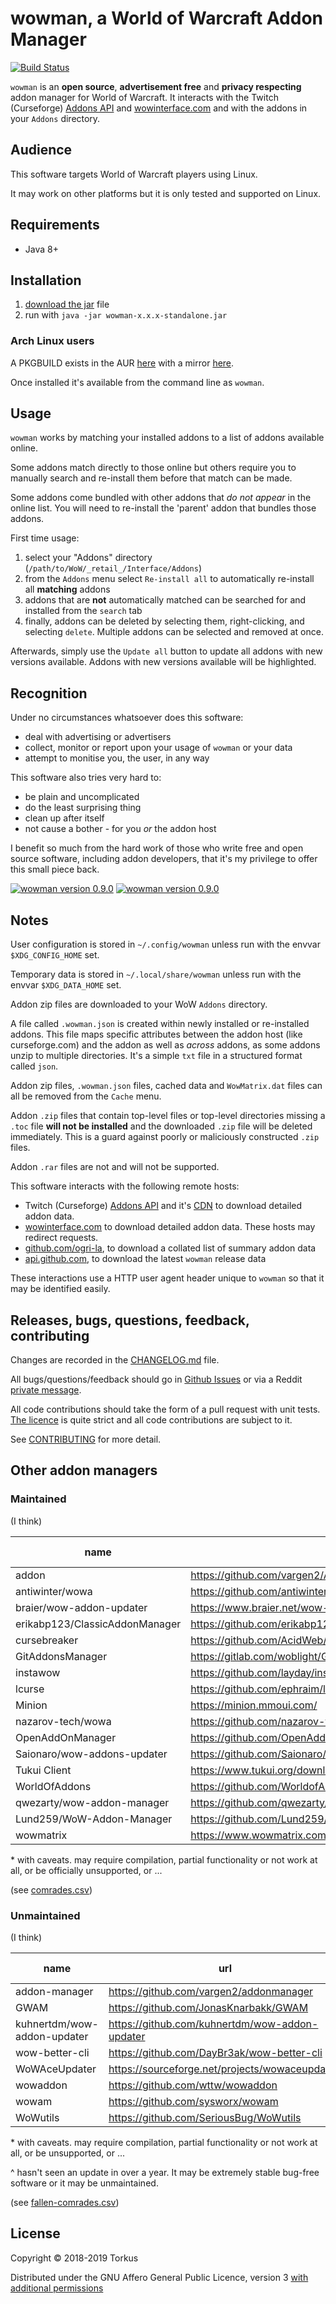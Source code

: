 # wowman, a World of Warcraft Addon Manager

[![Build Status](https://travis-ci.org/ogri-la/wowman.svg?branch=master)](https://travis-ci.org/ogri-la/wowman)

`wowman` is an **open source**, **advertisement free** and **privacy respecting** addon manager for World of Warcraft. 
It interacts with the Twitch (Curseforge) [Addons API](https://addons-ecs.forgesvc.net) and 
[wowinterface.com](https://wowinterface.com/addons.php) and with the addons in your `Addons` directory.

## Audience

This software targets World of Warcraft players using Linux.

It may work on other platforms but it is only tested and supported on Linux.

## Requirements

* Java 8+

## Installation

1. [download the jar](https://github.com/ogri-la/wowman/releases/download/0.9.1/wowman-0.9.1-standalone.jar) file
2. run with `java -jar wowman-x.x.x-standalone.jar`

### Arch Linux users

A PKGBUILD exists in the AUR [here](https://aur.archlinux.org/packages/wowman/) 
with a mirror [here](https://github.com/ogri-la/wowman-pkgbuild/). 

Once installed it's available from the command line as `wowman`.

## Usage

`wowman` works by matching your installed addons to a list of addons available online.

Some addons match directly to those online but others require you to manually search and re-install them before that 
match can be made.

Some addons come bundled with other addons that *do not appear* in the online list. You will need to re-install the 
'parent' addon that bundles those addons.

First time usage:

1. select your "Addons" directory (`/path/to/WoW/_retail_/Interface/Addons`)
2. from the `Addons` menu select `Re-install all` to automatically re-install all **matching** addons
3. addons that are **not** automatically matched can be searched for and installed from the `search` tab
4. finally, addons can be deleted by selecting them, right-clicking, and selecting `delete`. Multiple addons can be 
selected and removed at once.

Afterwards, simply use the `Update all` button to update all addons with new versions available. 
Addons with new versions available will be highlighted.

## Recognition

Under no circumstances whatsoever does this software:

* deal with advertising or advertisers
* collect, monitor or report upon your usage of `wowman` or your data
* attempt to monitise you, the user, in any way

This software also tries very hard to:

* be plain and uncomplicated
* do the least surprising thing
* clean up after itself
* not cause a bother - for you *or* the addon host

I benefit so much from the hard work of those who write free and open source software, including addon developers, 
that it's my privilege to offer this small piece back.

[![wowman version 0.9.0](./screenshots/screenshot-0.9.0-installed-thumbnail.jpg)](./screenshots/screenshot-0.9.0-installed.png?raw=true) [![wowman version 0.9.0](./screenshots/screenshot-0.9.0-search-thumbnail.jpg)](./screenshots/screenshot-0.9.0-search.png?raw=true)

## Notes

User configuration is stored in `~/.config/wowman` unless run with the envvar `$XDG_CONFIG_HOME` set.

Temporary data is stored in `~/.local/share/wowman` unless run with the envvar `$XDG_DATA_HOME` set.

Addon zip files are downloaded to your WoW `Addons` directory.

A file called `.wowman.json` is created within newly installed or re-installed addons. This file maps specific 
attributes between the addon host (like curseforge.com) and the addon as well as *across* addons, as some addons unzip 
to multiple directories. It's a simple `txt` file in a structured format called `json`.

Addon zip files, `.wowman.json` files, cached data and `WowMatrix.dat` files can all be removed from the `Cache` menu.

Addon `.zip` files that contain top-level files or top-level directories missing a `.toc` file **will not be installed**
and the downloaded `.zip` file will be deleted immediately. This is a guard against poorly or maliciously constructed
`.zip` files.

Addon `.rar` files are not and will not be supported.

This software interacts with the following remote hosts:

* Twitch (Curseforge) [Addons API](https://addons-ecs.forgesvc.net/) and it's [CDN](https://edge.forgecdn.net/) to 
download detailed addon data.
* [wowinterface.com](https://wowinterface.com) to download detailed addon data. These hosts may redirect requests.
* [github.com/ogri-la](https://github.com/ogri-la), to download a collated list of summary addon data
* [api.github.com](https://developer.github.com/v3/repos/releases), to download the latest `wowman` release data

These interactions use a HTTP user agent header unique to `wowman` so that it may be identified easily.

## Releases, bugs, questions, feedback, contributing

Changes are recorded in the [CHANGELOG.md](CHANGELOG.md) file.

All bugs/questions/feedback should go in [Github Issues](https://github.com/ogri-la/wowman/issues) or 
via a Reddit [private message](https://www.reddit.com/message/compose/?to=torkus-jr&subject=wowman).

All code contributions should take the form of a pull request with unit tests.  
[The licence](LICENCE.txt) is quite strict and all code contributions are subject to it.

See [CONTRIBUTING](CONTRIBUTING.md) for more detail.

## Other addon managers

### Maintained 

(I think)

| name                           | url                                                  | Linux | Mac  | Windows | maintained? | f/oss? | source available? | ads? | EULA? | language   | 
|--------------------------------|------------------------------------------------------|-------|------|---------|-------------|--------|-------------------|------|-------|------------| 
| addon                          | https://github.com/vargen2/Addon                     | no    | no   | yes     | yes         | yes    | yes               | no   | no    | C#         | 
| antiwinter/wowa                | https://github.com/antiwinter/wowa                   | yes*  | yes* | yes*    | yes         | yes    | no                | no   | no    | Javascript | 
| braier/wow-addon-updater       | https://www.braier.net/wow-addon-updater/index.html  | yes   | yes  | yes     | yes         | yes    | yes               | no   | no    | Pascal     | 
| erikabp123/ClassicAddonManager | https://github.com/erikabp123/ClassicAddonManager    | no    | no   | yes     | yes         | yes    | yes               | no   | no    | Java       | 
| cursebreaker                   | https://github.com/AcidWeb/CurseBreaker              | no    | no   | yes     | yes         | yes    | yes               | no   | no    | Python     | 
| GitAddonsManager               | https://gitlab.com/woblight/GitAddonsManager         | yes   | ?    | ?       | yes         | yes    | yes               | no   | no    | C++        | 
| instawow                       | https://github.com/layday/instawow                   | yes*  | yes* | yes*    | yes         | yes    | yes               | no   | no    | Python     | 
| lcurse                         | https://github.com/ephraim/lcurse                    | yes   | no   | no      | yes         | no     | yes               | no   | no    | Python     | 
| Minion                         | https://minion.mmoui.com/                            | yes*  | yes  | yes     | yes         | no     | no                | yes  | yes   | Java       | 
| nazarov-tech/wowa              | https://github.com/nazarov-tech/wowa                 | yes*  | yes* | yes     | yes         | yes    | yes               | no   | no    | Python     | 
| OpenAddOnManager               | https://github.com/OpenAddOnManager/OpenAddOnManager | no    | no   | yes     | yes         | yes    | yes               | no   | no    | C#         | 
| Saionaro/wow-addons-updater    | https://github.com/Saionaro/wow-addons-updater       | yes   | yes  | yes     | yes         | yes    | yes               | no   | no    | Javascript | 
| Tukui Client                   | https://www.tukui.org/download.php?client=win        | no    | no   | yes     | yes         | no     | no                | ?    | ?     | ?          | 
| WorldOfAddons                  | https://github.com/WorldofAddons/worldofaddons       | yes*  | yes* | yes     | yes         | yes    | yes               | no   | no    | Javascript | 
| qwezarty/wow-addon-manager     | https://github.com/qwezarty/wow-addon-manager        | yes*  | no   | no      | yes         | yes    | yes               | no   | no    | Python     | 
| Lund259/WoW-Addon-Manager      | https://github.com/Lund259/WoW-Addon-Manager         | no    | no   | yes     | yes         | yes    | yes               | no   | no    | C#         | 
| wowmatrix                      | https://www.wowmatrix.com/                           | yes   | yes  | yes     | yes         | no     | no                | yes  | yes   | ?          | 

\* with caveats. may require compilation, partial functionality or not work at all, or be officially unsupported, or ...

(see [comrades.csv](comrades.csv))

### Unmaintained 

(I think)

| name                        | url                                             | Linux | Mac  | Windows | maintained? | f/oss? | source available? | ads? | EULA? | language   | 
|-----------------------------|-------------------------------------------------|-------|------|---------|-------------|--------|-------------------|------|-------|------------| 
| addon-manager               | https://github.com/vargen2/addonmanager         | no    | no   | yes*    | no          | yes    | yes               | no   | no    | java       | 
| GWAM                        | https://github.com/JonasKnarbakk/GWAM           | yes*  | yes* | yes*    | no^         | yes    | yes               | no   | no    | c++        | 
| kuhnertdm/wow-addon-updater | https://github.com/kuhnertdm/wow-addon-updater  | yes*  | yes  | yes     | no^         | yes    | yes               | no   | no    | python     | 
| wow-better-cli              | https://github.com/DayBr3ak/wow-better-cli      | yes*  | yes* | yes*    | no^         | yes    | yes               | no   | no    | javascript | 
| WoWAceUpdater               | https://sourceforge.net/projects/wowaceupdater/ | no    | no   | yes     | no          | yes    | yes               | ?    | ?     | ?          | 
| wowaddon                    | https://github.com/wttw/wowaddon                | yes   | yes  | yes     | no^         | yes    | yes               | no   | no    | go         | 
| wowam                       | https://github.com/sysworx/wowam                | no    | yes  | yes     | no^         | no     | yes               | no   | yes*  | xojo       | 
| WoWutils                    | https://github.com/SeriousBug/WoWutils          | yes   | no   | no      | no          | yes    | yes               | no   | no    | bash       | 

\* with caveats. may require compilation, partial functionality or not work at all, or be unsupported, or ...

\^ hasn't seen an update in over a year. It may be extremely stable bug-free software or it may be unmaintained.

(see [fallen-comrades.csv](fallen-comrades.csv))

## License

Copyright © 2018-2019 Torkus

Distributed under the GNU Affero General Public Licence, version 3 [with additional permissions](LICENCE.txt#L665)
